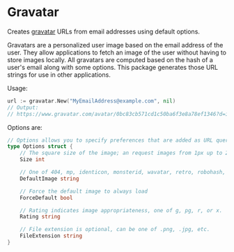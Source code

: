 # Gravatar

Creates [gravatar](https://docs.gravatar.com/) URLs from email addresses using default options.

Gravatars are a personalized user image based on the email address of the user. They
allow applications to fetch an image of the user without having to store images locally.
All gravatars are computed based on the hash of a user's email along with some options.
This package generates those URL strings for use in other applications.

Usage:

```go
url := gravatar.New("MyEmailAddress@example.com", nil)
// Output:
// https://www.gravatar.com/avatar/0bc83cb571cd1c50ba6f3e8a78ef1346?d=identicon&r=pg&s=80
```

Options are:

```go
// Options allows you to specify preferences that are added as URL query params.
type Options struct {
	// The square size of the image; an request images from 1px up to 2048px.
	Size int

	// One of 404, mp, identicon, monsterid, wavatar, retro, robohash, or blank.
	DefaultImage string

	// Force the default image to always load
	ForceDefault bool

	// Rating indicates image appropriateness, one of g, pg, r, or x.
	Rating string

	// File extension is optional, can be one of .png, .jpg, etc.
	FileExtension string
}
```